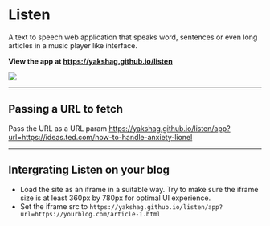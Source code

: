 # Listen
A text to speech web application that speaks word, sentences or even long articles in a music player like interface.

**View the app at https://yakshag.github.io/listen**

<img src="https://yakshag.github.io/listen/link-preview.png" />


---

## Passing a URL to fetch
Pass the URL as a URL param
https://yakshag.github.io/listen/app?url=https://ideas.ted.com/how-to-handle-anxiety-lionel

---

## Intergrating Listen on your blog
- Load the site as an iframe in a suitable way. Try to make sure the iframe size is at least 360px by 780px for optimal UI experience.
- Set the iframe src to `https://yakshag.github.io/listen/app?url=https://yourblog.com/article-1.html`
